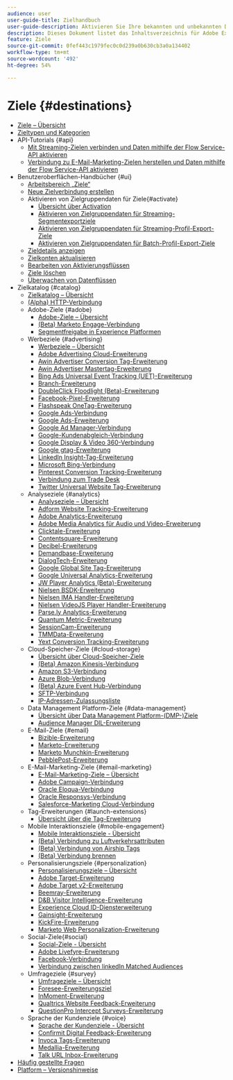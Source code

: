 ```yaml
---
audience: user
user-guide-title: Zielhandbuch
user-guide-description: Aktivieren Sie Ihre bekannten und unbekannten Daten für kanalübergreifende Marketing-Kampagnen, E-Mail-Kampagnen, gezielte Werbung und viele andere Anwendungsfälle.
description: Dieses Dokument listet das Inhaltsverzeichnis für Adobe Experience Platform-Ziele auf
feature: Ziele
source-git-commit: 0fef443c1979fec0c0d239a0b630cb3a0a134402
workflow-type: tm+mt
source-wordcount: '492'
ht-degree: 54%

---
```



# Ziele {#destinations}

* [Ziele – Übersicht](./home.md)
* [Zieltypen und Kategorien](./destination-types.md)
* API-Tutorials {#api}
   * [Mit Streaming-Zielen verbinden und Daten mithilfe der Flow Service-API aktivieren](./api/streaming-destinations.md)
   * [Verbindung zu E-Mail-Marketing-Zielen herstellen und Daten mithilfe der Flow Service-API aktivieren](./api/email-marketing.md)
* Benutzeroberflächen-Handbücher {#ui}
   * [Arbeitsbereich „Ziele“](./ui/destinations-workspace.md)
   * [Neue Zielverbindung erstellen](./ui/connect-destination.md)
   * Aktivieren von Zielgruppendaten für Ziele{#activate}
      * [Übersicht über Activation](./ui/activation-overview.md)
      * [Aktivieren von Zielgruppendaten für Streaming-Segmentexportziele](./ui/activate-segment-streaming-destinations.md)
      * [Aktivieren von Zielgruppendaten für Streaming-Profil-Export-Ziele](./ui/activate-streaming-profile-destinations.md)
      * [Aktivieren von Zielgruppendaten für Batch-Profil-Export-Ziele](./ui/activate-batch-profile-destinations.md)
   * [Zieldetails anzeigen](./ui/destination-details-page.md)
   * [Zielkonten aktualisieren](./ui/update-accounts.md)
   * [Bearbeiten von Aktivierungsflüssen](./ui/edit-activation.md)
   * [Ziele löschen](./ui/delete-destinations.md)
   * [Überwachen von Datenflüssen](./ui/monitor-dataflows.md)
* Zielkatalog {#catalog}
   * [Zielkatalog – Übersicht](./catalog/overview.md)
   * [ (Alpha) HTTP-Verbindung](./catalog/http-destination.md)
   * Adobe-Ziele {#adobe}
      * [Adobe-Ziele – Übersicht](./catalog/adobe/overview.md)
      * [(Beta) Marketo Engage-Verbindung](./catalog/adobe/marketo-engage.md)
      * [Segmentfreigabe in Experience Platformen](https://experienceleague.adobe.com/docs/audience-manager/user-guide/implementation-integration-guides/integration-experience-platform/aam-aep-audience-sharing.html?lang=de)
   * Werbeziele {#advertising}
      * [Werbeziele – Übersicht](./catalog/advertising/overview.md)
      * [Adobe Advertising Cloud-Erweiterung](./catalog/advertising/adobe-advertising-cloud.md)
      * [Awin Advertiser Conversion Tag-Erweiterung](./catalog/advertising/awin-conversiontag.md)
      * [Awin Advertiser Mastertag-Erweiterung](./catalog/advertising/awin-mastertag.md)
      * [Bing Ads Universal Event Tracking (UET)-Erweiterung](./catalog/advertising/bing-ads.md)
      * [Branch-Erweiterung](./catalog/advertising/branch.md)
      * [DoubleClick Floodlight (Beta)-Erweiterung](./catalog/advertising/doubleclick-floodlight.md)
      * [Facebook-Pixel-Erweiterung](./catalog/advertising/facebook-pixel.md)
      * [Flashspeak OneTag-Erweiterung](./catalog/advertising/flashtalking.md)
      * [Google Ads-Verbindung](./catalog/advertising/google-ads-destination.md)
      * [Google Ads-Erweiterung](./catalog/advertising/google-ads-extension.md)
      * [Google Ad Manager-Verbindung](./catalog/advertising/google-ad-manager.md)
      * [Google-Kundenabgleich-Verbindung](./catalog/advertising/google-customer-match.md)
      * [Google Display &amp; Video 360-Verbindung](./catalog/advertising/google-dv360.md)
      * [Google gtag-Erweiterung](./catalog/advertising/gtag-advertising.md)
      * [LinkedIn Insight-Tag-Erweiterung](./catalog/advertising/linkedin.md)
      * [Microsoft Bing-Verbindung](./catalog/advertising/bing.md)
      * [Pinterest Conversion Tracking-Erweiterung](./catalog/advertising/pinterest.md)
      * [Verbindung zum Trade Desk](./catalog/advertising/tradedesk.md)
      * [Twitter Universal Website Tag-Erweiterung](./catalog/advertising/twitter-uwt.md)
   * Analyseziele {#analytics}
      * [Analyseziele – Übersicht](./catalog/analytics/overview.md)
      * [Adform Website Tracking-Erweiterung](./catalog/analytics/adform.md)
      * [Adobe Analytics-Erweiterung](./catalog/analytics/adobe-analytics.md)
      * [Adobe Media Analytics für Audio und Video-Erweiterung](./catalog/analytics/adobe-video-analytics.md)
      * [Clicktale-Erweiterung](./catalog/analytics/clicktale.md)
      * [Contentsquare-Erweiterung](./catalog/analytics/contentsquare.md)
      * [Decibel-Erweiterung](./catalog/analytics/decibel.md)
      * [Demandbase-Erweiterung](./catalog/analytics/demandbase.md)
      * [DialogTech-Erweiterung](./catalog/analytics/dialogtech.md)
      * [Google Global Site Tag-Erweiterung](./catalog/analytics/gtag-analytics.md)
      * [Google Universal Analytics-Erweiterung](./catalog/analytics/google-universal-analytics.md)
      * [JW Player Analytics (Beta)-Erweiterung](./catalog/analytics/jw-player-analytics.md)
      * [Nielsen BSDK-Erweiterung](./catalog/analytics/nielsen-bsdk.md)
      * [Nielsen IMA Handler-Erweiterung](./catalog/analytics/nielsen-ima.md)
      * [Nielsen VideoJS Player Handler-Erweiterung](./catalog/analytics/nielsen-videojs.md)
      * [Parse.ly Analytics-Erweiterung](./catalog/analytics/parsely.md)
      * [Quantum Metric-Erweiterung](./catalog/analytics/quantum-metric.md)
      * [SessionCam-Erweiterung](./catalog/analytics/sessioncam.md)
      * [TMMData-Erweiterung](./catalog/analytics/tmmdata.md)
      * [Yext Conversion Tracking-Erweiterung](./catalog/analytics/yext.md)
   * Cloud-Speicher-Ziele {#cloud-storage}
      * [Übersicht über Cloud-Speicher-Ziele](./catalog/cloud-storage/overview.md)
      * [(Beta) Amazon Kinesis-Verbindung](./catalog/cloud-storage/amazon-kinesis.md)
      * [Amazon S3-Verbindung](./catalog/cloud-storage/amazon-s3.md)
      * [Azure Blob-Verbindung](./catalog/cloud-storage/azure-blob.md)
      * [(Beta) Azure Event Hub-Verbindung](./catalog/cloud-storage/azure-event-hubs.md)
      * [SFTP-Verbindung](./catalog/cloud-storage/sftp.md)
      * [IP-Adressen-Zulassungsliste](./catalog/cloud-storage/ip-address-allow-list.md)
   * Data Management Platform-Ziele {#data-management}
      * [Übersicht über Data Management Platform-(DMP-)Ziele](./catalog/data-management/overview.md)
      * [Audience Manager DIL-Erweiterung](./catalog/data-management/aam-dil-extension.md)
   * E-Mail-Ziele {#email}
      * [Bizible-Erweiterung](./catalog/email/bizible.md)
      * [Marketo-Erweiterung](./catalog/email/marketo.md)
      * [Marketo Munchkin-Erweiterung](./catalog/email/marketo-munchkin.md)
      * [PebblePost-Erweiterung](./catalog/email/pebblepost.md)
   * E-Mail-Marketing-Ziele {#email-marketing}
      * [E-Mail-Marketing-Ziele – Übersicht](./catalog/email-marketing/overview.md)
      * [Adobe Campaign-Verbindung](./catalog/email-marketing/adobe-campaign.md)
      * [Oracle Eloqua-Verbindung](./catalog/email-marketing/oracle-eloqua.md)
      * [Oracle Responsys-Verbindung](./catalog/email-marketing/oracle-responsys.md)
      * [Salesforce-Marketing Cloud-Verbindung](./catalog/email-marketing/salesforce-marketing-cloud.md)
   * Tag-Erweiterungen {#launch-extensions}
      * [Übersicht über die Tag-Erweiterung](./catalog/launch-extensions/overview.md)
   * Mobile Interaktionsziele {#mobile-engagement}
      * [Mobile Interaktionsziele - Übersicht](./catalog/mobile-engagement/overview.md)
      * [(Beta) Verbindung zu Luftverkehrsattributen](./catalog/mobile-engagement/airship-attributes.md)
      * [(Beta) Verbindung von Airship Tags](./catalog/mobile-engagement/airship-tags.md)
      * [(Beta) Verbindung brennen](./catalog/mobile-engagement/braze.md)
   * Personalisierungsziele {#personalization}
      * [Personalisierungsziele – Übersicht](./catalog/personalization/overview.md)
      * [Adobe Target-Erweiterung](./catalog/personalization/adobe-target.md)
      * [Adobe Target v2-Erweiterung](./catalog/personalization/adobe-target-v2.md)
      * [Beemray-Erweiterung](./catalog/personalization/beemray.md)
      * [D&amp;B Visitor Intelligence-Erweiterung](./catalog/personalization/dnb.md)
      * [Experience Cloud ID-Diensterweiterung](./catalog/personalization/adobe-ecid.md)
      * [Gainsight-Erweiterung](./catalog/personalization/gainsight.md)
      * [KickFire-Erweiterung](./catalog/personalization/kickfire.md)
      * [Marketo Web Personalization-Erweiterung](./catalog/personalization/marketo-web-personalization.md)
   * Social-Ziele{#social}
      * [Social-Ziele - Übersicht](./catalog/social/overview.md)
      * [Adobe Livefyre-Erweiterung](./catalog/social/adobe-livefyre.md)
      * [Facebook-Verbindung](./catalog/social/facebook.md)
      * [Verbindung zwischen linkedIn Matched Audiences](./catalog/social/linkedin.md)
   * Umfrageziele {#survey}
      * [Umfrageziele – Übersicht](./catalog/survey/overview.md)
      * [Foresee-Erweiterungsziel](./catalog/survey/foresee.md)
      * [InMoment-Erweiterung](./catalog/survey/inmoment.md)
      * [Qualtrics Website Feedback-Erweiterung](./catalog/survey/qualtrics.md)
      * [QuestionPro Intercept Surveys-Erweiterung](./catalog/survey/web-intercept-surveys.md)
   * Sprache der Kundenziele {#voice}
      * [Sprache der Kundenziele - Übersicht](./catalog/voice/overview.md)
      * [Confirmit Digital Feedback-Erweiterung](./catalog/voice/confirmit-digital-feedback.md)
      * [Invoca Tags-Erweiterung](./catalog/voice/invoca.md)
      * [Medallia-Erweiterung](./catalog/voice/medallia.md)
      * [Talk URL Inbox-Erweiterung](./catalog/voice/talkurl.md)
* [Häufig gestellte Fragen](./destinations-faq.md)
* [Platform – Versionshinweise](https://docs.adobe.com/content/help/de-DE/experience-platform/release-notes/latest.html)

